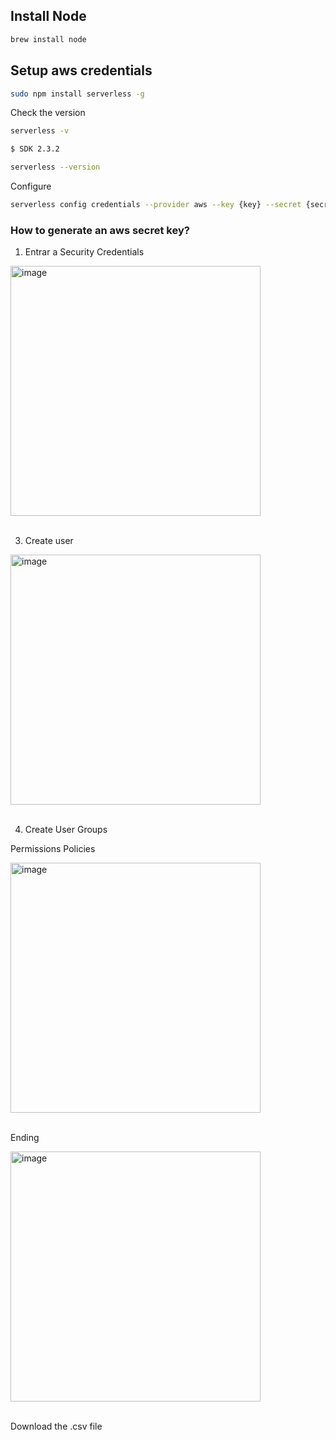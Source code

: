 ## Install Node

```bash
brew install node
```

## Setup aws credentials

```bash
sudo npm install serverless -g
```

Check the version
```bash
serverless -v

$ SDK 2.3.2

serverless --version
```

Configure
```bash
serverless config credentials --provider aws --key {key} --secret {secret}
```

### How to generate an aws secret key?

1. Entrar a Security Credentials
<img width="400" alt="image" src="https://github.com/pabloluceroschneider/node-aws-serverless/assets/43233080/d5ea0f7c-1fca-402f-87b1-4c7062f227d4">
<br /><br />

3. Create user
<img width="400" alt="image" src="https://github.com/pabloluceroschneider/node-aws-serverless/assets/43233080/469e65ae-3224-4dd3-9820-c8151a87716d">
<br /><br />

4. Create User Groups

Permissions Policies

<img width="400" alt="image" src="https://github.com/pabloluceroschneider/node-aws-serverless/assets/43233080/4c084811-7839-4982-bca6-9a810f42487a">
<br /><br />

Ending

<img width="400" alt="image" src="https://github.com/pabloluceroschneider/node-aws-serverless/assets/43233080/1ced9783-48d0-439a-8edf-813a9ac90315">
<br /><br />

Download the .csv file
